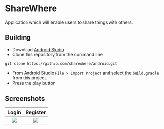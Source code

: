 # ShareWhere
Application which will enable users to share things with others.

## Building
* Download [Android Studio](http://developer.android.com/sdk/index.html)
* Clone this repository from the command line

```
git clone https://github.com/sharewhere/android.git 
```

* From Android Studio `File > Import Project` and select the `build.gradle` from this project.
* Press the play button

## Screenshots
Login                                                  |  Register
:-----------------------------------------------------:|:--------------------------------------------------------:
![](/master/screenshots/login_screen_sm.png?raw=true)  |  ![](/master/screenshots/register_screen_sm.png?raw=true)

